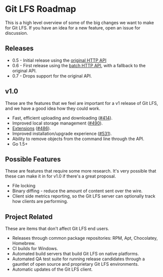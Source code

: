 # Git LFS Roadmap

This is a high level overview of some of the big changes we want to make for
Git LFS. If you have an idea for a new feature, open an issue for discussion.

## Releases

* 0.5 - Initial release using the [original HTTP API](docs/api/http-v1-original.md)
* 0.6 - First release using the [batch HTTP API](docs/api/http-v1-batch.md),
        with a fallback to the original API.
* 0.7 - Drops support for the original API.

## v1.0

These are the features that we feel are important for a v1 release of Git LFS,
and we have a good idea how they could work.

* Fast, efficient uploading and downloading ([#414](https://github.com/github/git-lfs/issues/414)).
* Improved local storage management ([#490](https://github.com/github/git-lfs/issues/490)).
* [Extensions](docs/proposals/extensions.md) ([#486](https://github.com/github/git-lfs/pull/486)).
* Improved installation/upgrade experience ([#531](https://github.com/github/git-lfs/issues/531)).
* Ability to remove objects from the command line through the API.
* Go 1.5+

## Possible Features

These are features that require some more research. It's very possible that
these can make it in for v1.0 if there's a great proposal.

* File locking
* Binary diffing - reduce the amount of content sent over the wire.
* Client side metrics reporting, so the Git LFS server can optionally track
how clients are performing.

## Project Related

These are items that don't affect Git LFS end users.

* Releases through common package repositories: RPM, Apt, Chocolatey, Homebrew.
* CI builds for Windows.
* Automated build servers that build Git LFS on native platforms.
* Automated QA test suite for running release candidates through a gauntlet of
open source and proprietary Git LFS environments.
* Automatic updates of the Git LFS client.
